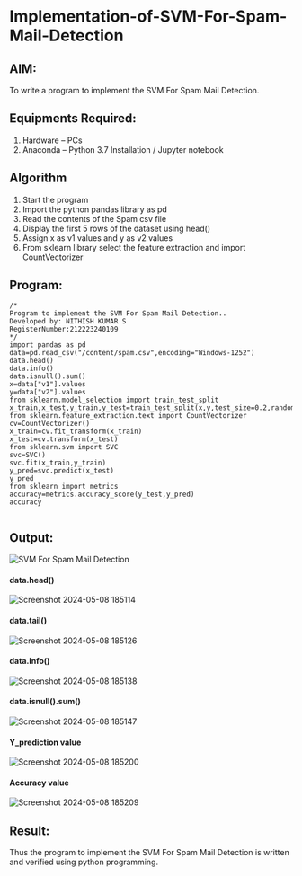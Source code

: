 # Implementation-of-SVM-For-Spam-Mail-Detection

## AIM:
To write a program to implement the SVM For Spam Mail Detection.

## Equipments Required:
1. Hardware – PCs
2. Anaconda – Python 3.7 Installation / Jupyter notebook

## Algorithm
1. Start the program
2. Import the python pandas library as pd
3. Read the contents of the Spam csv file
4. Display the first 5 rows of the dataset using head()
5. Assign x as v1 values and y as v2 values
6. From sklearn library select the feature extraction and import CountVectorizer

## Program:
```
/*
Program to implement the SVM For Spam Mail Detection..
Developed by: NITHISH KUMAR S
RegisterNumber:212223240109  
*/
import pandas as pd
data=pd.read_csv("/content/spam.csv",encoding="Windows-1252")
data.head()
data.info()
data.isnull().sum()
x=data["v1"].values
y=data["v2"].values
from sklearn.model_selection import train_test_split
x_train,x_test,y_train,y_test=train_test_split(x,y,test_size=0.2,random_state=0)
from sklearn.feature_extraction.text import CountVectorizer
cv=CountVectorizer()
x_train=cv.fit_transform(x_train)
x_test=cv.transform(x_test)
from sklearn.svm import SVC
svc=SVC()
svc.fit(x_train,y_train)
y_pred=svc.predict(x_test)
y_pred
from sklearn import metrics
accuracy=metrics.accuracy_score(y_test,y_pred)
accuracy


```

## Output:
![SVM For Spam Mail Detection](sam.png)

#### data.head()
![Screenshot 2024-05-08 185114](https://github.com/nithish467/Implementation-of-SVM-For-Spam-Mail-Detection/assets/150232274/31d03f7f-f841-4d95-a6dd-ca9e551e6273)

#### data.tail()
![Screenshot 2024-05-08 185126](https://github.com/nithish467/Implementation-of-SVM-For-Spam-Mail-Detection/assets/150232274/63914ac3-c90a-4b14-abe0-e7955590abaf)

#### data.info()
![Screenshot 2024-05-08 185138](https://github.com/nithish467/Implementation-of-SVM-For-Spam-Mail-Detection/assets/150232274/1841e1bc-136f-49a8-8424-23be531f8144)

#### data.isnull().sum()
![Screenshot 2024-05-08 185147](https://github.com/nithish467/Implementation-of-SVM-For-Spam-Mail-Detection/assets/150232274/35cfaac3-c204-437b-9771-12922b616b76)

#### Y_prediction value
![Screenshot 2024-05-08 185200](https://github.com/nithish467/Implementation-of-SVM-For-Spam-Mail-Detection/assets/150232274/376958d3-2476-4073-957e-b721a30277c4)

#### Accuracy value
![Screenshot 2024-05-08 185209](https://github.com/nithish467/Implementation-of-SVM-For-Spam-Mail-Detection/assets/150232274/cffcfdc4-eb1b-44c6-b21d-f14cbbbe99e3)

## Result:
Thus the program to implement the SVM For Spam Mail Detection is written and verified using python programming.
